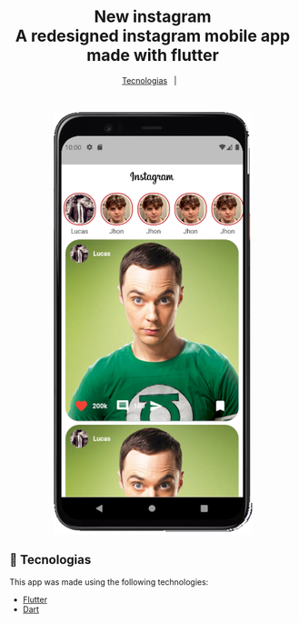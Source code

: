 <h1 align="center">
    New instagram <br/>
    A redesigned instagram mobile app made with flutter
</h1>

<p align="center">
  <a href="#rocket-tecnologias">Tecnologias</a>&nbsp;&nbsp;&nbsp;|&nbsp;&nbsp;&nbsp;
</p>

<br>

<p align="center">
  <img alt="App screen" src=".github/screeshot.png" width="350px">
</p>

## 🚀 Tecnologias

This app was made using the following technologies:
- [Flutter](https://flutter.dev/)
- [Dart](https://dart.dev/)




